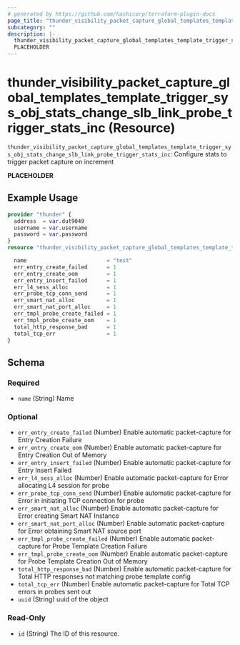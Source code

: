 ```yaml
---
# generated by https://github.com/hashicorp/terraform-plugin-docs
page_title: "thunder_visibility_packet_capture_global_templates_template_trigger_sys_obj_stats_change_slb_link_probe_trigger_stats_inc Resource - terraform-provider-thunder"
subcategory: ""
description: |-
  thunder_visibility_packet_capture_global_templates_template_trigger_sys_obj_stats_change_slb_link_probe_trigger_stats_inc: Configure stats to trigger packet capture on increment
  PLACEHOLDER
---
```


# thunder_visibility_packet_capture_global_templates_template_trigger_sys_obj_stats_change_slb_link_probe_trigger_stats_inc (Resource)

`thunder_visibility_packet_capture_global_templates_template_trigger_sys_obj_stats_change_slb_link_probe_trigger_stats_inc`: Configure stats to trigger packet capture on increment

__PLACEHOLDER__

## Example Usage

```terraform
provider "thunder" {
  address  = var.dut9049
  username = var.username
  password = var.password
}
resource "thunder_visibility_packet_capture_global_templates_template_trigger_sys_obj_stats_change_slb_link_probe_trigger_stats_inc" "thunder_visibility_packet_capture_global_templates_template_trigger_sys_obj_stats_change_slb_link_probe_trigger_stats_inc" {

  name                         = "test"
  err_entry_create_failed      = 1
  err_entry_create_oom         = 1
  err_entry_insert_failed      = 1
  err_l4_sess_alloc            = 1
  err_probe_tcp_conn_send      = 1
  err_smart_nat_alloc          = 1
  err_smart_nat_port_alloc     = 1
  err_tmpl_probe_create_failed = 1
  err_tmpl_probe_create_oom    = 1
  total_http_response_bad      = 1
  total_tcp_err                = 1
}
```

<!-- schema generated by tfplugindocs -->
## Schema

### Required

- `name` (String) Name

### Optional

- `err_entry_create_failed` (Number) Enable automatic packet-capture for Entry Creation Failure
- `err_entry_create_oom` (Number) Enable automatic packet-capture for Entry Creation Out of Memory
- `err_entry_insert_failed` (Number) Enable automatic packet-capture for Entry Insert Failed
- `err_l4_sess_alloc` (Number) Enable automatic packet-capture for Error allocating L4 session for probe
- `err_probe_tcp_conn_send` (Number) Enable automatic packet-capture for Error in initiating TCP connection for probe
- `err_smart_nat_alloc` (Number) Enable automatic packet-capture for Error creating Smart NAT Instance
- `err_smart_nat_port_alloc` (Number) Enable automatic packet-capture for Error obtaining Smart NAT source port
- `err_tmpl_probe_create_failed` (Number) Enable automatic packet-capture for Probe Template Creation Failure
- `err_tmpl_probe_create_oom` (Number) Enable automatic packet-capture for Probe Template Creation Out of Memory
- `total_http_response_bad` (Number) Enable automatic packet-capture for Total HTTP responses not matching probe template config
- `total_tcp_err` (Number) Enable automatic packet-capture for Total TCP errors in probes sent out
- `uuid` (String) uuid of the object

### Read-Only

- `id` (String) The ID of this resource.


